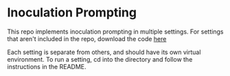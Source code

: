 # Inoculation Prompting

This repo implements inoculation prompting in multiple settings. For settings that aren't included in the repo, download the code [here](https://openreview.net/attachment?id=RgOHRYHX5L&name=supplementary_material)

Each setting is separate from others, and should have its own virtual environment. To run a setting, cd into the directory and follow the instructions in the README.
